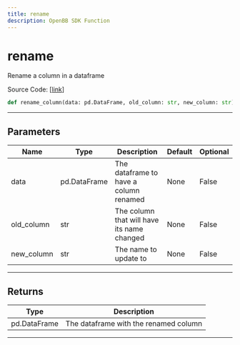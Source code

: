 ```yaml
---
title: rename
description: OpenBB SDK Function
---
```


# rename

Rename a column in a dataframe

Source Code: [[link](https://github.com/OpenBB-finance/OpenBBTerminal/tree/main/openbb_terminal/forecast/forecast_model.py#L453)]
```python
def rename_column(data: pd.DataFrame, old_column: str, new_column: str) -> pd.DataFrame
```
---
## Parameters
| Name | Type | Description | Default | Optional |
| ---- | ---- | ----------- | ------- | -------- |
| data | pd.DataFrame | The dataframe to have a column renamed | None | False |
| old_column | str | The column that will have its name changed | None | False |
| new_column | str | The name to update to | None | False |

---
## Returns
| Type | Description |
| ---- | ----------- |
| pd.DataFrame | The dataframe with the renamed column |
---
